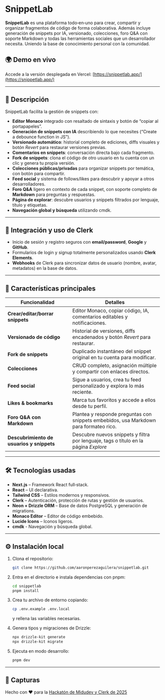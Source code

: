 # SnippetLab

**SnippetLab** es una plataforma todo‑en‑uno para crear, compartir y organizar fragmentos de código de forma colaborativa. Además incluye generación de snippets por IA, versionado, colecciones, foro Q\&A con soporte Markdown y todas las herramientas sociales que un desarrollador necesita. Uniendo la base de conocimiento personal con la comunidad.


## 🌍 Demo en vivo

Accede a la versión desplegada en Vercel: [https://snippetlab.app/](https://snippetlab.app/)

---

## 📄 Descripción

SnippetLab facilita la gestión de snippets con:

* **Editor Monaco** integrado con resaltado de sintaxis y botón de “copiar al portapapeles”.
* **Generación de snippets con IA** describiendo lo que necesites (“Create a debounce function in JS”).
* **Versionado automático**: historial completo de ediciones, diffs visuales y botón *Revert* para restaurar versiones previas.
* **Comentarios en snippets**: conversación directa bajo cada fragmento.
* **Fork de snippets**: clona el código de otro usuario en tu cuenta con un clic y genera tu propia versión.
* **Colecciones públicas/privadas** para organizar snippets por temática, con botón para compartir.
* **Feed social** y sistema de follows/likes para descubrir y apoyar a otros desarrolladores.
* **Foro Q\&A** ligero en contexto de cada snippet, con soporte completo de **Markdown** para preguntas y respuestas.
* **Página de explorar**: descubre usuarios y snippets filtrados por lenguaje, título y etiquetas.
* **Navegación global y búsqueda** utilizando cmdk.

---

## 🔐 Integración y uso de Clerk

* Inicio de sesión y registro seguros con **email/password**, **Google** y **GitHub**.
* Formularios de login y signup totalmente personalizados usando **Clerk Elements**.
* **Webhooks** de Clerk para sincronizar datos de usuario (nombre, avatar, metadatos) en la base de datos.

---

## 🚀 Características principales

| Funcionalidad                    | Detalles                                                                              |
| -------------------------------- | ------------------------------------------------------------------------------------- |
| **Crear/editar/borrar snippets** | Editor Monaco, copiar código, IA, comentarios editables y notificaciones.             |
| **Versionado de código**         | Historial de versiones, diffs encadenados y botón *Revert* para restaurar.            |
| **Fork de snippets**             | Duplicado instantáneo del snippet original en tu cuenta para modificar.               |
| **Colecciones**                  | CRUD completo, asignación múltiple y compartir con enlaces directos.                  |
| **Feed social**                  | Sigue a usuarios, crea tu feed personalizado y explora lo más reciente.               |
| **Likes & bookmarks**            | Marca tus favoritos y accede a ellos desde tu perfil.                                 |
| **Foro Q\&A con Markdown**       | Plantea y responde preguntas con snippets embebidos, usa Markdown para formateo rico. |
| **Descubrimiento de usuarios y snippets**       | Descubre nuevos snippets y filtra por lenguaje, tags o título en la página _Explore_ |

---

## 🛠 Tecnologías usadas

* **Next.js** – Framework React full‑stack.
* **React** – UI declarativa.
* **Tailwind CSS** – Estilos modernos y responsivos.
* **Clerk** – Autenticación, protección de rutas y gestión de usuarios.
* **Neon + Drizzle ORM** – Base de datos PostgreSQL y generación de migrations.
* **Monaco Editor** – Editor de código embebido.
* **Lucide Icons** – Iconos ligeros.
* **cmdk** - Navegación y búsqueda global.

---

## ⚙️ Instalación local

1. Clona el repositorio:

   ```bash
   git clone https://github.com/aaronperezaguilera/snippetlab.git
   ```
2. Entra en el directorio e instala dependencias con pnpm:

   ```bash
   cd snippetlab
   pnpm install
   ```
3. Crea tu archivo de entorno copiando:

   ```bash
   cp .env.example .env.local
   ```

   y rellena las variables necesarias.
4. Genera tipos y migraciones de Drizzle:

   ```bash
   npx drizzle-kit generate
   npx drizzle-kit migrate
   ```
5. Ejecuta en modo desarrollo:

   ```bash
   pnpm dev
   ```

---

## 📸 Capturas

Hecho con ❤️ para la [Hackatón de Midudev y Clerk de 2025]([https://snippetlab.vercel.app](https://github.com/midudev/hackaton-clerk-2025))
